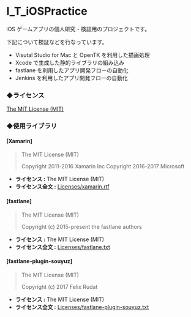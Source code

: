 # I_T_iOSPractice

iOS ゲームアプリの個人研究・検証用のプロジェクトです。

下記について検証などを行なっています。
- Visutal Studio for Mac と OpenTK を利用した描画処理
- Xcode で生成した静的ライブラリの組み込み
- fastlane を利用したアプリ開発フローの自動化
- Jenkins を利用したアプリ開発フローの自動化

 
### ◆ライセンス
[The MIT License (MIT)](LICENSE)

### ◆使用ライブラリ

#### [Xamarin]

> The MIT License (MIT)
> 
> Copyright 2011-2016 Xamarin Inc
> Copyright 2016-2017 Microsoft

* **ライセンス :** The MIT License (MIT)
* **ライセンス全文 :** [Licenses/xamarin.rtf](Licenses/xamarin.rtf)

#### [fastlane]

> The MIT License (MIT)
> 
> Copyright (c) 2015-present the fastlane authors

* **ライセンス :** The MIT License (MIT)
* **ライセンス全文 :** [Licenses/fastlane.txt](Licenses/fastlane.txt)

#### [fastlane-plugin-souyuz]

> The MIT License (MIT)
> 
> Copyright (c) 2017 Felix Rudat

* **ライセンス :** The MIT License (MIT)
* **ライセンス全文 :** [Licenses/fastlane-plugin-souyuz.txt](Licenses/fastlane-plugin-souyuz.txt)
